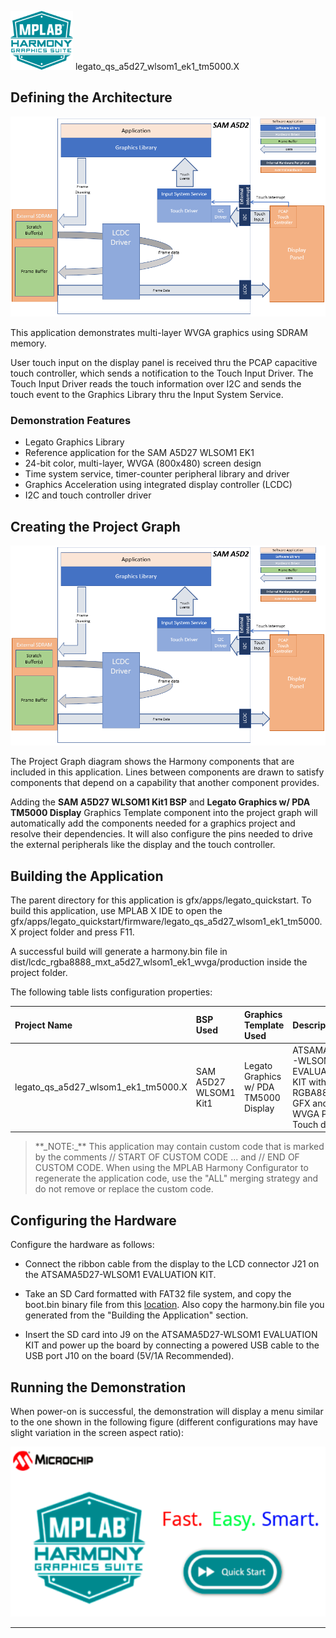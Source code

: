 
![](../../../../docs/images/mhgs.png) legato\_qs\_a5d27\_wlsom1\_ek1\_tm5000.X

Defining the Architecture
-------------------------

![](../../../../docs/html/legato_sama5d2_single_buffer_arch.png)

This application demonstrates multi-layer WVGA graphics using SDRAM memory.

User touch input on the display panel is received thru the PCAP capacitive touch controller, which sends a notification to the Touch Input Driver. The Touch Input Driver reads the touch information over I2C and sends the touch event to the Graphics Library thru the Input System Service.

### Demonstration Features

-   Legato Graphics Library
-   Reference application for the SAM A5D27 WLSOM1 EK1
-   24-bit color, multi-layer, WVGA (800x480) screen design
-   Time system service, timer-counter peripheral library and driver
-   Graphics Acceleration using integrated display controller (LCDC)
-   I2C and touch controller driver

Creating the Project Graph
--------------------------

![](../../../../docs/html/legato_sama5d2_single_buffer_arch.png)

The Project Graph diagram shows the Harmony components that are included in this application. Lines between components are drawn to satisfy components that depend on a capability that another component provides.

Adding the **SAM A5D27 WLSOM1 Kit1 BSP** and **Legato Graphics w/ PDA TM5000 Display** Graphics Template component into the project graph will automatically add the components needed for a graphics project and resolve their dependencies. It will also configure the pins needed to drive the external peripherals like the display and the touch controller.

Building the Application
------------------------

The parent directory for this application is gfx/apps/legato\_quickstart. To build this application, use MPLAB X IDE to open the gfx/apps/legato\_quickstart/firmware/legato\_qs\_a5d27\_wlsom1\_ek1\_tm5000.X project folder and press F11. 

A successful build will generate a harmony.bin file in dist/lcdc_rgba8888_mxt_a5d27_wlsom1_ek1_wvga/production inside the project folder.

The following table lists configuration properties:

|Project Name|BSP Used|Graphics Template Used|Description|
|:-----------|:-------|:---------------------|:----------|
|legato\_qs\_a5d27\_wlsom1\_ek1\_tm5000.X|SAM A5D27 WLSOM1 Kit1|Legato Graphics w/ PDA TM5000 Display|ATSAMA5D27-WLSOM1 EVALUATION KIT with RGBA8888 GFX and 5" WVGA PCAP Touch display|

> \*\*\_NOTE:\_\*\* This application may contain custom code that is marked by the comments // START OF CUSTOM CODE ... and // END OF CUSTOM CODE. When using the MPLAB Harmony Configurator to regenerate the application code, use the "ALL" merging strategy and do not remove or replace the custom code.

Configuring the Hardware
------------------------

Configure the hardware as follows:

-   Connect the ribbon cable from the display to the LCD connector J21 on the ATSAMA5D27-WLSOM1 EVALUATION KIT.

-   Take an SD Card formatted with FAT32 file system, and copy the boot.bin binary file from this [location](bootstrap/wlsom1_ek1/boot.bin). Also copy the harmony.bin file you generated from the "Building the Application" section.

-   Insert the SD card into J9 on the ATSAMA5D27-WLSOM1 EVALUATION KIT and power up the board by connecting a powered USB cable to the USB port J10 on the board (5V/1A Recommended).


Running the Demonstration
-------------------------

When power-on is successful, the demonstration will display a menu similar to the one shown in the following figure (different configurations may have slight variation in the screen aspect ratio):

![](../../../../docs/html/legato_quickstart_wqvga_run.png)

* * * * *

 
